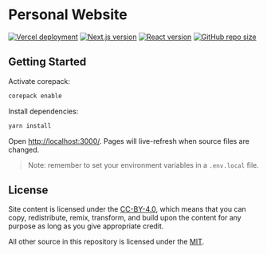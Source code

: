 # Personal Website

[![Vercel deployment](https://img.shields.io/github/deployments/mateonunez/mateonunez-website/production?label=vercel&logo=vercel&logoColor=white)](https://vercel.com/deployments/mateonunez-website)
[![Next.js version](https://img.shields.io/github/package-json/dependency-version/mateonunez/mateonunez-website/next/main?color=F59E0B&label=next.js&logo=nextdotjs&logoColor=white)](https://nextjs.org/)
[![React version](https://img.shields.io/github/package-json/dependency-version/mateonunez/mateonunez-website/react/main?color=61dafb&label=react&logo=reactjs&logoColor=white)](https://reactjs.org/)
[![GitHub repo size](https://img.shields.io/github/repo-size/mateonunez/mateonunez-website?color=f48041&label=repo%20size&logo=git&logoColor=white)](https://github.com/mateonunez/mateonunez-website)

## Getting Started

Activate corepack:

```bash
corepack enable
```

Install dependencies:

```bash
yarn install
```

Open [http://localhost:3000/](http://localhost:3000/). Pages will live-refresh when source files are changed.

> Note: remember to set your environment variables in a `.env.local` file.

## License

Site content is licensed under the [CC-BY-4.0](LICENSE), which means that you can copy, redistribute, remix, transform, and build upon the content for any purpose as long as you give appropriate credit.

All other source in this repository is licensed under the [MIT](LICENSE-SOURCE).
